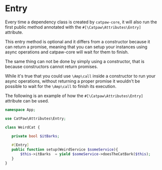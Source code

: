 # Entry

Every time a dependency class is created by `catpaw-core`, it will also run the first public method annotated with the `#[\Catpaw\Attributes\Entry]` attribute.


This entry method is optional and it differs from a constructor because it can return a promise, meaning that you can setup your instances using async operations and catpaw-core will wait for them to finish.


The same thing can not be done by simply using a constructor, that is because constructors cannot return promises.

While it's true that you could use `\Amp\call` inside a constructor to run your async operations, without returning a proper promise it wouldn't be possible to wait for the `\Amp\call` to finish its execution.


The following is an example of how the `#[\Catpaw\Attributes\Entry]` attribute can be used.

 ```php
namespace App;

use CatPaw\Attributes\Entry;

class WeirdCat {

    private bool $itBarks;
  
    #[Entry]
    public function setup(WeirdService $someService){
        $this->itBarks  = yield $someService->doesTheCatBark($this);    //imagine this method would be async
    }
}
 ```
